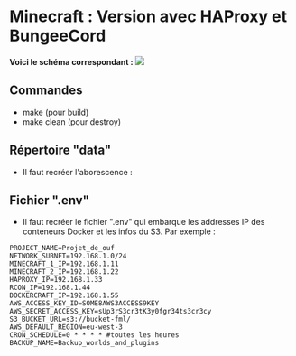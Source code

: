# Minecraft : Version avec HAProxy et BungeeCord
**Voici le schéma correspondant :**
![](images/HAProxy-BungeeCord.png=500x500)

## Commandes
- make (pour build)
- make clean (pour destroy)

## Répertoire "data"
- Il faut recréer l'aborescence :

## Fichier ".env"
- Il faut recréer le fichier ".env" qui embarque les addresses IP des conteneurs Docker et les infos du S3. Par exemple :
```
PROJECT_NAME=Projet_de_ouf
NETWORK_SUBNET=192.168.1.0/24
MINECRAFT_1_IP=192.168.1.11
MINECRAFT_2_IP=192.168.1.22
HAPROXY_IP=192.168.1.33
RCON_IP=192.168.1.44
DOCKERCRAFT_IP=192.168.1.55
AWS_ACCESS_KEY_ID=SOME8AWS3ACCESS9KEY
AWS_SECRET_ACCESS_KEY=sUp3rS3cr3tK3y0fgr34ts3cr3cy
S3_BUCKET_URL=s3://bucket-fml/
AWS_DEFAULT_REGION=eu-west-3
CRON_SCHEDULE=0 * * * * #toutes les heures
BACKUP_NAME=Backup_worlds_and_plugins
```
